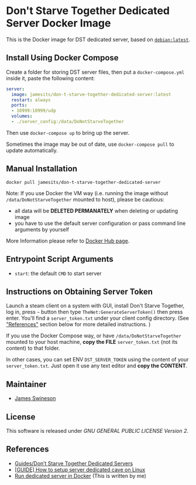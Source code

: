 # Don't Starve Together Dedicated Server Docker Image

This is the Docker image for DST dedicated server, based on [`debian:latest`](https://hub.docker.com/_/debian/).

## Install Using Docker Compose

Create a folder for storing DST server files, then put a `docker-compose.yml` inside it, paste the following content: 
```yaml
server:
  image: jamesits/don-t-starve-together-dedicated-server:latest
  restart: always
  ports:
  - 10999:10999/udp
  volumes:
  - ./server_config:/data/DoNotStarveTogether
```
Then use `docker-compose up` to bring up the server.

Sometimes the image may be out of date, use `docker-compose pull` to update automatically. 

## Manual Installation

```shell
docker pull jamesits/don-t-starve-together-dedicated-server
```
Note: If you use Docker the VM way (i.e. running the image without `/data/DoNotStarveTogether` mounted to host), please be cautious:
  * all data will be **DELETED PERMANATELY** when deleting or updating image
  * you have to use the default server configuration or pass command line arguments by yourself

More Information please refer to [Docker Hub page](https://hub.docker.com/r/jamesits/don-t-starve-together-dedicated-server/).

## Entrypoint Script Arguments

 * `start`: the default `CMD` to start server

## Instructions on Obtaining Server Token

Launch a steam client on a system with GUI, install Don't Starve Together, log in, press `~` button then type `TheNet:GenerateServerToken()` then press enter. You'll find a `server_token.txt` under your client config directory. (See ["References"](#References) section below for more detailed instructions. )

If you use the Docker Compose way, or have `/data/DoNotStarveTogether` mounted to your host machine, **copy the FILE** `server_token.txt` (not its content) to that folder.

In other cases, you can set ENV `DST_SERVER_TOKEN` using the content of your `server_token.txt`. Just open it use any text editor and **copy the CONTENT**. 

## Maintainer

 * [James Swineson](https://swineson.me)
 
## License

This software is released under *GNU GENERAL PUBLIC LICENSE Version 2*.

## References

 * [Guides/Don’t Starve Together Dedicated Servers](http://dont-starve-game.wikia.com/wiki/Guides/Don%E2%80%99t_Starve_Together_Dedicated_Servers)
 * [[GUIDE] How to setup server dedicated cave on Linux](http://forums.kleientertainment.com/topic/59563-guide-how-to-setup-server-dedicated-cave-on-linux/)
 * [Run dedicated server in Docker](http://forums.kleientertainment.com/topic/60329-run-dedicated-server-in-docker/) (This is written by me)